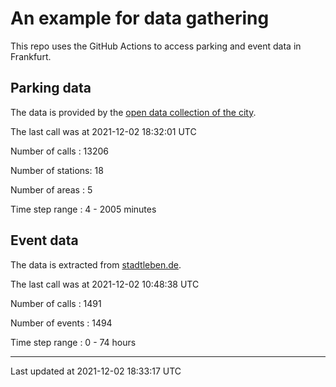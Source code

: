 # An example for data gathering

This repo uses the GitHub Actions to access parking and event data in Frankfurt.

## Parking data
The data is provided by the [open data collection of the city](https://www.offenedaten.frankfurt.de/).

The last call was at 2021-12-02 18:32:01 UTC

Number of calls   : 13206

Number of stations:    18

Number of areas   :     5

Time step range   :     4 -  2005 minutes


## Event data
The data is extracted from [stadtleben.de](https://stadtleben.de/frankfurt/).

The last call was at 2021-12-02 10:48:38 UTC

Number of calls   : 1491

Number of events  : 1494

Time step range   :    0 -   74 hours


----

Last updated at 2021-12-02 18:33:17 UTC
